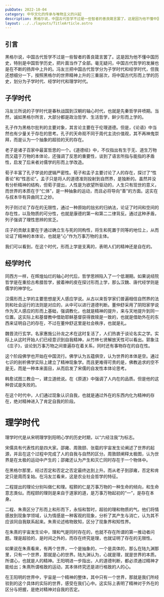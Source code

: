 ```yaml
---
pubDate: 2022-10-04
category: 中华文化的传承与唯物主义的兴起
description: 黑格尔说，中国古代哲学不过是一些智者的善良箴言罢了。这是因为他不懂中国历史，特别是中国哲学历史，把片面当作了全部。
layout: ../../layouts/TitleArticle.astro
---
```


## 引言

黑格尔说，中国古代哲学不过是一些智者的善良箴言罢了。这是因为他不懂中国历史，特别是中国哲学历史，把片面当作了全部。毫无疑问，中国古代哲学的发展也是在不断的扬弃中上升的。冯友兰把中国古代哲学分为子学时代和经学时代，但我还想细分一下，按照黑格尔的世界精神上升的三重层次，将中国古代形而上学的历史，划分为子学时代、经学时代和理学时代。

## 子学时代

冯友兰所说的子学时代是春秋战国到汉朝的轴心时代，也就是先秦哲学井喷期。当然，诚如黑格尔所言，大部分都是政治哲学、生活哲学，鲜少形而上学的。

孔子作为黑格尔批判的主要对象，其言论主要在于伦理道德。但是，《论语》中当然也有少量关于存在的思考。孔子的天命观不同于周代主流价值观，其不再神鬼崇拜，而是认为一个抽象的超验的天的存在。

老子是诸子百家中最富哲思的一个。《道德经》中，不仅指出有生于无、道生万物而又蕴于万物的本体论，还强调了反思的重要性，谈到了语言所指与能指的矛盾性，启发了后来者对儒学的形而上学改造。

荀子丰富了孔子学说的逻辑严密性。荀子和孟子主要讨论了人的存在，探讨了“性善论”和“性恶论”。孟子只是将人的道德准则投射到自然界，是独断的。虽然并没有分析精神的结构，但荀子提出，人性是为欲望所驱动的，人生只有现世的意义，而世界的本质在于“仁体”，是一种抽象的运动，而且必将导向“善”的方面。这实在与叔本华有异曲同工之妙。

列子则讨论了存在的无限性，通过一种原始的拙劣的归纳法，论证了时间和空间的存在性，以及物质的可分性，也就是康德的第一和第二二律背反。通过这种矛盾，列子强调了理性思辨的贫乏。

庄子的贡献主要在于通过确立生与死的同构性，将生和死置于同等的地位上，从而论证了精神的本体论，也就是“心”作为万事万物的主体。

我们可以看到，在这个时代，形而上学是支离的，表明人们的精神还是自在的。

## 经学时代

同西方一样，在辉煌灿烂的轴心时代后，哲学思辨陷入了一个低潮期。如果说经院哲学是在重拾古希腊哲学，披着神的皮在探讨形而上学，那么汉魏、唐代经学则是儒学的神学化。

汉儒形而上学的主要思想是天人感应学说。从古以来哲学家们普遍相信自然界的法则和社会运行的法则是对应的，从中可以进行道德判断。董仲舒采用了阴阳家学说作为天人感应的形而上基础，强调教化，也就是精神的提升，来与天地提升到同一位置。这实际上和基督教中借助耶稣基督获得救赎是一致的，也就是借助外在的东西来证明自己的存在，不过在董仲舒这里是社会秩序，也就是礼。

魏晋流行玄学。名家惠施公孙龙之术在这时复活了，人们热衷于谈论名实之学。实际上从这时开始人们已经意识到自我精神，从竹林七贤解放天性可以看出。郭象注《庄子》，谈论到万事万物之间普遍存在着关系，同时还有事物存在的自在性。

这个阶段佛学也开始在中国流行。佛学认为五蕴俱空，认为世界的本体是空。通过七识的剖析佛学实际上建立了精神现象学。而且更难得可贵的是，佛教追求的空不是无，而是一种本来面目，从而启发了宋儒的自发性本体论思考。

韩愈试图三教合一，建立道统说。在《原道》中强调了人内在的品质。但是他的这种尝试是失败的。

在这个时代中，人们通过现象认识自我，也就是通过外在的东西内化为精神的存在，绝对精神进入了肯定自我的阶段。

# 理学时代

理学时代是从宋明理学到阳明心学的历史时期，以“六经注我”为标志。

宋儒具有代表性的是四大家。邵雍、周敦颐、张载的宇宙发生论阐述了世界的起源，并且在这个过程中完成了人的自我与自然的区分。周敦颐阐释太极图，认为世界是在太极的运动中产生的；邵雍还认为产生和灭亡同时存在于一个物体中。

在黑格尔那里，经过否定和否定之否定最终达到上升。而从老子到邵雍，否定和肯定只是周而复始。在冯友兰看来，这是农业社会哲学的特征。

二程提出的理论分别叫做仁和理。程颢的仁是万事万物的一种生命的倾向，和生命意志类似。而程颐的理则是来自于道家的道，是万事万物起初的“一”，是存在本身。

二程、朱熹区分了形而上和形而下，永恒和暂时，超验的理和物质的气。他们将情感放到现象学领域，认为情感是一种客观的现象，分析了其产生与消亡，认为其不应该同自我联系起来。朱熹论述格物致知，区分了现象界和知性界。

在朱熹的宇宙发生论中，理和气是同时存在的，也就不存在所谓的第一推动者问题。理是超验的，是时间之外的，而存在终究是理，也就证明了存在的无限性。

如果说在朱熹看来，有两个世界，一个是抽象的，一个是具体的，那么在陆九渊那里，只有一个世界，那就是心的世界。陆九渊认为，心就是理，就是世界的本质。所谓心，也就是人的精神。王阳明进一步指出，人的道德判断，都必须通过精神才能给出；朱熹所谓格致的运动，其本体终究还是进行格致的人的心。

在王阳明的世界中，宇宙是一个精神的整体，其中只有一个世界，那就是我们所经验到的这个具体的实际的世界，感受在我们心中。这实际上表明了精神对于外在的区分与把握，是绝对精神对自我的否定。
